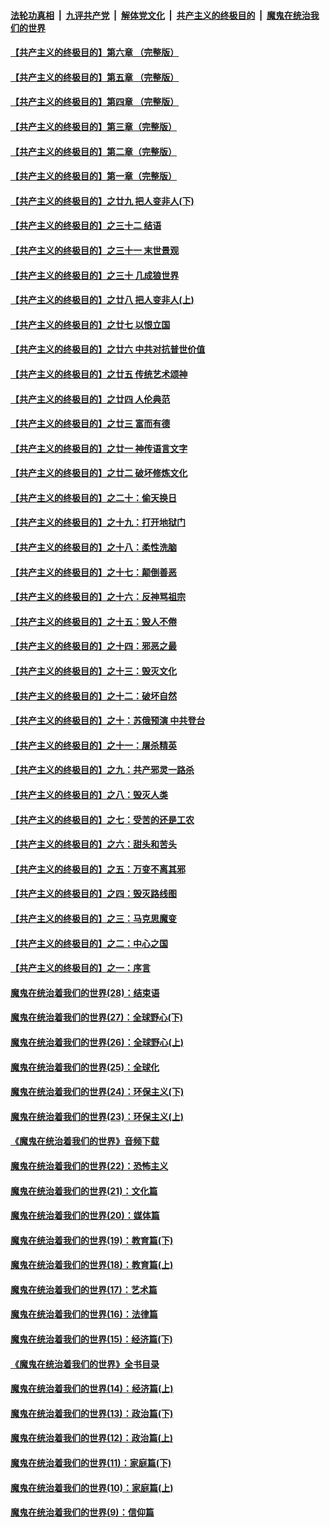 ####  [法轮功真相](../../../../basic/blob/master/README.md?t=06280031) &nbsp;|&nbsp; [九评共产党](../../../../9ping.md/blob/master/README.md?t=06280031) &nbsp;|&nbsp; [解体党文化](../../../../jtdwh.md/blob/master/README.md?t=06280031)  &nbsp;|&nbsp; [共产主义的终极目的](../../../../gczydzjmd.md/blob/master/README.md?t=06280031) &nbsp;|&nbsp; [魔鬼在统治我们的世界](../../../../mgztzwmdsj.md/blob/master/README.md?t=06280031) 

#### [【共产主义的终极目的】第六章 （完整版）](../pages/nsc422/n11428913.md?t=06280031) 

#### [【共产主义的终极目的】第五章 （完整版）](../pages/nsc422/n11428912.md?t=06280031) 

#### [【共产主义的终极目的】第四章 （完整版）](../pages/nsc422/n11428907.md?t=06280031) 

#### [【共产主义的终极目的】第三章（完整版）](../pages/nsc422/n11428848.md?t=06280031) 

#### [【共产主义的终极目的】第二章（完整版）](../pages/nsc422/n11428831.md?t=06280031) 

#### [【共产主义的终极目的】第一章（完整版）](../pages/nsc422/n11417651.md?t=06280031) 

#### [【共产主义的终极目的】之廿九 把人变非人(下)](../pages/nsc422/n11344140.md?t=06280031) 

#### [【共产主义的终极目的】之三十二 结语](../pages/nsc422/n11360535.md?t=06280031) 

#### [【共产主义的终极目的】之三十一 末世景观](../pages/nsc422/n11351129.md?t=06280031) 

#### [【共产主义的终极目的】之三十 几成狼世界](../pages/nsc422/n11348280.md?t=06280031) 

#### [【共产主义的终极目的】之廿八 把人变非人(上)](../pages/nsc422/n11340492.md?t=06280031) 

#### [【共产主义的终极目的】之廿七 以恨立国](../pages/nsc422/n11336944.md?t=06280031) 

#### [【共产主义的终极目的】之廿六 中共对抗普世价值](../pages/nsc422/n11324785.md?t=06280031) 

#### [【共产主义的终极目的】之廿五 传统艺术颂神](../pages/nsc422/n11296396.md?t=06280031) 

#### [【共产主义的终极目的】之廿四 人伦典范](../pages/nsc422/n11296397.md?t=06280031) 

#### [【共产主义的终极目的】之廿三 富而有德](../pages/nsc422/n11283598.md?t=06280031) 

#### [【共产主义的终极目的】之廿一 神传语言文字](../pages/nsc422/n11263265.md?t=06280031) 

#### [【共产主义的终极目的】之廿二 破坏修炼文化](../pages/nsc422/n11245728.md?t=06280031) 

#### [【共产主义的终极目的】之二十：偷天换日](../pages/nsc422/n11238846.md?t=06280031) 

#### [【共产主义的终极目的】之十九：打开地狱门](../pages/nsc422/n11206376.md?t=06280031) 

#### [【共产主义的终极目的】之十八：柔性洗脑](../pages/nsc422/n11199994.md?t=06280031) 

#### [【共产主义的终极目的】之十七：颠倒善恶](../pages/nsc422/n11179782.md?t=06280031) 

#### [【共产主义的终极目的】之十六：反神骂祖宗](../pages/nsc422/n11166798.md?t=06280031) 

#### [【共产主义的终极目的】之十五：毁人不倦](../pages/nsc422/n11166792.md?t=06280031) 

#### [【共产主义的终极目的】之十四：邪恶之最](../pages/nsc422/n11150249.md?t=06280031) 

#### [【共产主义的终极目的】之十三：毁灭文化](../pages/nsc422/n11135227.md?t=06280031) 

#### [【共产主义的终极目的】之十二：破坏自然](../pages/nsc422/n11135214.md?t=06280031) 

#### [【共产主义的终极目的】之十：苏俄预演 中共登台](../pages/nsc422/n11118424.md?t=06280031) 

#### [【共产主义的终极目的】之十一：屠杀精英](../pages/nsc422/n11118442.md?t=06280031) 

#### [【共产主义的终极目的】之九：共产邪灵一路杀](../pages/nsc422/n11114139.md?t=06280031) 

#### [【共产主义的终极目的】之八：毁灭人类](../pages/nsc422/n11108503.md?t=06280031) 

#### [【共产主义的终极目的】之七：受苦的还是工农](../pages/nsc422/n11101809.md?t=06280031) 

#### [【共产主义的终极目的】之六：甜头和苦头](../pages/nsc422/n11096971.md?t=06280031) 

#### [【共产主义的终极目的】之五：万变不离其邪](../pages/nsc422/n11091285.md?t=06280031) 

#### [【共产主义的终极目的】之四：毁灭路线图](../pages/nsc422/n11086284.md?t=06280031) 

#### [【共产主义的终极目的】之三：马克思魔变](../pages/nsc422/n11061941.md?t=06280031) 

#### [【共产主义的终极目的】之二：中心之国](../pages/nsc422/n11047728.md?t=06280031) 

#### [【共产主义的终极目的】之一：序言](../pages/nsc422/n11086077.md?t=06280031) 

#### [魔鬼在统治着我们的世界(28)：结束语](../pages/nsc422/n10936246.md?t=06280031) 

#### [魔鬼在统治着我们的世界(27)：全球野心(下)](../pages/nsc422/n10928319.md?t=06280031) 

#### [魔鬼在统治着我们的世界(26)：全球野心(上)](../pages/nsc422/n10900318.md?t=06280031) 

#### [魔鬼在统治着我们的世界(25)：全球化](../pages/nsc422/n10788205.md?t=06280031) 

#### [魔鬼在统治着我们的世界(24)：环保主义(下)](../pages/nsc422/n10695307.md?t=06280031) 

#### [魔鬼在统治着我们的世界(23)：环保主义(上)](../pages/nsc422/n10688613.md?t=06280031) 

#### [《魔鬼在统治着我们的世界》音频下载](../pages/nsc422/n10635553.md?t=06280031) 

#### [魔鬼在统治着我们的世界(22)：恐怖主义](../pages/nsc422/n10614727.md?t=06280031) 

#### [魔鬼在统治着我们的世界(21)：文化篇](../pages/nsc422/n10597706.md?t=06280031) 

#### [魔鬼在统治着我们的世界(20)：媒体篇](../pages/nsc422/n10586579.md?t=06280031) 

#### [魔鬼在统治着我们的世界(19)：教育篇(下)](../pages/nsc422/n10564808.md?t=06280031) 

#### [魔鬼在统治着我们的世界(18)：教育篇(上)](../pages/nsc422/n10526970.md?t=06280031) 

#### [魔鬼在统治着我们的世界(17)：艺术篇](../pages/nsc422/n10499093.md?t=06280031) 

#### [魔鬼在统治着我们的世界(16)：法律篇](../pages/nsc422/n10485969.md?t=06280031) 

#### [魔鬼在统治着我们的世界(15)：经济篇(下)](../pages/nsc422/n10469975.md?t=06280031) 

#### [《魔鬼在统治着我们的世界》全书目录](../pages/nsc422/n10464261.md?t=06280031) 

#### [魔鬼在统治着我们的世界(14)：经济篇(上)](../pages/nsc422/n10457370.md?t=06280031) 

#### [魔鬼在统治着我们的世界(13)：政治篇(下)](../pages/nsc422/n10448270.md?t=06280031) 

#### [魔鬼在统治着我们的世界(12)：政治篇(上)](../pages/nsc422/n10444576.md?t=06280031) 

#### [魔鬼在统治着我们的世界(11)：家庭篇(下)](../pages/nsc422/n10440961.md?t=06280031) 

#### [魔鬼在统治着我们的世界(10)：家庭篇(上)](../pages/nsc422/n10435448.md?t=06280031) 

#### [魔鬼在统治着我们的世界(9)：信仰篇](../pages/nsc422/n10432159.md?t=06280031) 

